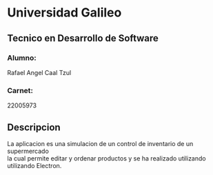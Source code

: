 # Universidad Galileo
## Tecnico en Desarrollo de Software
### Alumno:
Rafael Angel Caal Tzul
### Carnet:
22005973
## Descripcion
La aplicacion es una simulacion de un control de inventario de un supermercado<br>
la cual permite editar y ordenar productos y se ha realizado utilizando<br>
utilizando Electron.

